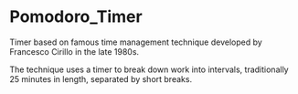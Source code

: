 # Pomodoro_Timer

Timer based on famous time management technique developed by Francesco Cirillo in the late 1980s. 

The technique uses a timer to break down work into intervals, traditionally 25 minutes in length, separated by short breaks.
